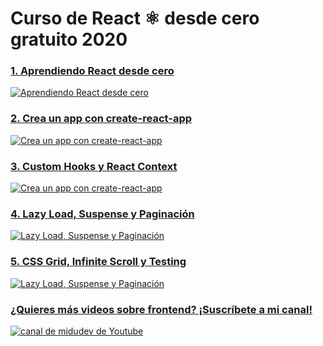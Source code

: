# Curso de React ⚛️ desde cero gratuito 2020

### [1. Aprendiendo React desde cero](https://youtu.be/T_j60n1zgu0)
[![Aprendiendo React desde cero](https://img.youtube.com/vi/T_j60n1zgu0/mqdefault.jpg)](https://youtu.be/T_j60n1zgu0)

### [2. Crea un app con create-react-app](https://youtu.be/QBLbXgeXMU8)
[![Crea un app con create-react-app](http://img.youtube.com/vi/QBLbXgeXMU8/mqdefault.jpg)](https://youtu.be/QBLbXgeXMU8)

### [3. Custom Hooks y React Context](https://youtu.be/2qgs7buSnHQ)
[![Crea un app con create-react-app](http://img.youtube.com/vi/2qgs7buSnHQ/mqdefault.jpg)](https://youtu.be/2qgs7buSnHQ)

### [4. Lazy Load, Suspense y Paginación](https://youtu.be/VcxXipZg1-0)
[![Lazy Load, Suspense y Paginación](http://img.youtube.com/vi/VcxXipZg1-0/mqdefault.jpg)](https://youtu.be/VcxXipZg1-0)

### [5. CSS Grid, Infinite Scroll y Testing](https://youtu.be/oCHdFiCgOSE)
[![Lazy Load, Suspense y Paginación](http://img.youtube.com/vi/oCHdFiCgOSE/mqdefault.jpg)](https://youtu.be/oCHdFiCgOSE)

### [¿Quieres más videos sobre frontend? ¡Suscríbete a mi canal!](https://www.youtube.com/c/midudev?sub_confirmation=1)
[![canal de midudev de Youtube](https://yt3.ggpht.com/a/AATXAJzuyjCt8K0QD8x_PrTB11LTlvpX2iVWk4eCSQ=s176-c-k-c0xffffffff-no-rj-mo)](https://www.youtube.com/c/midudev?sub_confirmation=1)
